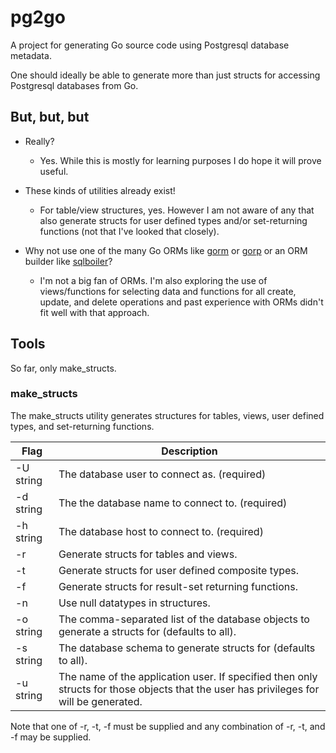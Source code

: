 # pg2go

A project for generating Go source code using Postgresql database metadata.

One should ideally be able to generate more than just structs for accessing
Postgresql databases from Go.

## But, but, but

* Really?

    * Yes. While this is mostly for learning purposes I do hope it will
      prove useful.

* These kinds of utilities already exist!

    * For table/view structures, yes. However I am not aware of any that
      also generate structs for user defined types and/or set-returning
      functions (not that I've looked that closely).

* Why not use one of the many Go ORMs like [gorm](https://github.com/jinzhu/gorm) or
    [gorp](https://github.com/coopernurse/gorp) or an ORM builder like
    [sqlboiler](https://github.com/volatiletech/sqlboiler)?

    * I'm not a big fan of ORMs. I'm also exploring the use of
      views/functions for selecting data and functions for all create,
      update, and delete operations and past experience with ORMs
      didn't fit well with that approach.

## Tools

So far, only make_structs.

### make_structs

The make_structs utility generates structures for tables, views, user defined types, and set-returning functions.

  | Flag      | Description                                     |
  | --------- | ----------------------------------------------- |
  | -U string | The database user to connect as. (required)     |
  | -d string | The the database name to connect to. (required) |
  | -h string | The database host to connect to. (required)     |
  | -r        | Generate structs for tables and views.          |
  | -t        | Generate structs for user defined composite types. |
  | -f        | Generate structs for result-set returning functions. |
  | -n        | Use null datatypes in structures.               |
  | -o string | The comma-separated list of the database objects to generate a structs for (defaults to all). |
  | -s string | The database schema to generate structs for (defaults to all). |
  | -u string | The name of the application user. If specified then only structs for those objects that the user has privileges for will be generated. |

Note that one of -r, -t, -f must be supplied and any combination of -r, -t, and -f may be supplied.
